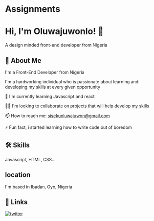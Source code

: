 # Assignments


# Hi, I'm Oluwajuwonlo! 👋

A design minded front-end developer from Nigeria

## 🚀 About Me
I'm a Front-End Developer from Nigeria

I'm a hardworking individual who is passionate about learning and developing my skills at every given opportunity

🧠 I'm currently learning Javascript and react

👯‍♀️ I'm looking to collaborate on projects that will help develop my skills

📫 How to reach me: sisekuoluwajuwon@gmail.com

⚡️ Fun fact, i started learning how to write code out of boredom


## 🛠 Skills
Javascript, HTML, CSS...


## location
I'm based in Ibadan, Oyo, Nigeria
## 🔗 Links
[![twitter](https://img.shields.io/badge/twitter-1DA1F2?style=for-the-badge&logo=twitter&logoColor=white)](https://twitter.com/Juskie_ben)

